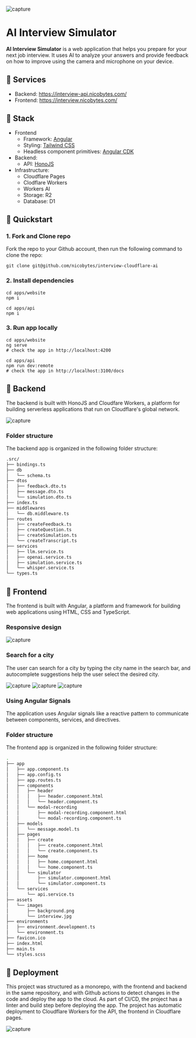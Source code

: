 ![capture](/images/interview.jpg)

# AI Interview Simulator

**AI Interview Simulator** is a web application that helps you prepare for your next job interview. It uses AI to analyze your answers and provide feedback on how to improve using the camera and microphone on your device.

## 🚀 Services

- Backend: https://interview-api.nicobytes.com/
- Frontend: https://interview.nicobytes.com/

## 🧱 Stack

- Frontend
  - Framework: [Angular](https://angular.dev/)
  - Styling: [Tailwind CSS](https://tailwindcss.com/)
  - Headless component primitives: [Angular CDK](https://material.angular.io)
- Backend: 
  - API: [HonoJS](https://honojs.com/)
- Infrastructure:
  - Cloudflare Pages
  - Clodflare Workers
  - Workers AI
  - Storage: R2
  - Database: D1

## 🚀 Quickstart

### 1. Fork and Clone repo

Fork the repo to your Github account, then run the following command to clone the repo:

```
git clone git@github.com/nicobytes/interview-cloudflare-ai
```

### 2. Install dependencies

```
cd apps/website
npm i

cd apps/api
npm i
```

### 3. Run app locally

```
cd apps/website
ng serve
# check the app in http://localhost:4200

cd apps/api
npm run dev:remote
# check the app in http://localhost:3100/docs
```

## 🚀 Backend

The backend is built with HonoJS and Cloudfare Workers, a platform for building serverless applications that run on Cloudflare's global network.

![capture](/images/interview_docs.jpg)

### Folder structure

The backend app is organized in the following folder structure:

```sh
.src/
├── bindings.ts
├── db
│   └── schema.ts
├── dtos
│   ├── feedback.dto.ts
│   ├── message.dto.ts
│   └── simulation.dto.ts
├── index.ts
├── middlewares
│   └── db.middleware.ts
├── routes
│   ├── createFeedback.ts
│   ├── createQuestion.ts
│   ├── createSimulation.ts
│   └── createTranscript.ts
├── services
│   ├── llm.service.ts
│   ├── openai.service.ts
│   ├── simulation.service.ts
│   └── whisper.service.ts
└── types.ts
```

## 🚀 Frontend

The frontend is built with Angular, a platform and framework for building web applications using HTML, CSS and TypeScript.


### Responsive design

![capture](/images/weather_dark.jpg)

### Search for a city

The user can search for a city by typing the city name in the search bar, and autocomplete suggestions help the user select the desired city.

![capture](/images/interview.jpg)
![capture](/images/interview_desk.jpg)
![capture](/images/interview_chat.jpg)

### Using Angular Signals

The application uses Angular signals like a reactive pattern to communicate between components, services, and directives.

### Folder structure

The frontend app is organized in the following folder structure:

```sh
.
├── app
│   ├── app.component.ts
│   ├── app.config.ts
│   ├── app.routes.ts
│   ├── components
│   │   ├── header
│   │   │   ├── header.component.html
│   │   │   └── header.component.ts
│   │   └── modal-recording
│   │       ├── modal-recording.component.html
│   │       └── modal-recording.component.ts
│   ├── models
│   │   └── message.model.ts
│   ├── pages
│   │   ├── create
│   │   │   ├── create.component.html
│   │   │   └── create.component.ts
│   │   ├── home
│   │   │   ├── home.component.html
│   │   │   └── home.component.ts
│   │   └── simulator
│   │       ├── simulator.component.html
│   │       └── simulator.component.ts
│   └── services
│       └── api.service.ts
├── assets
│   └── images
│       ├── background.png
│       └── interview.jpg
├── environments
│   ├── environment.development.ts
│   └── environment.ts
├── favicon.ico
├── index.html
├── main.ts
└── styles.scss
```

## 🚀 Deployment

This project was structured as a monorepo, with the frontend and backend in the same repository, and with Github actions to detect changes in the code and deploy the app to the cloud. As part of CI/CD, the project has a linter and build step before deploying the app. The project has automatic deployment to Cloudflare Workers for the API, the frontend in Cloudflare pages.

![capture](/images/weather_ci.jpg)

